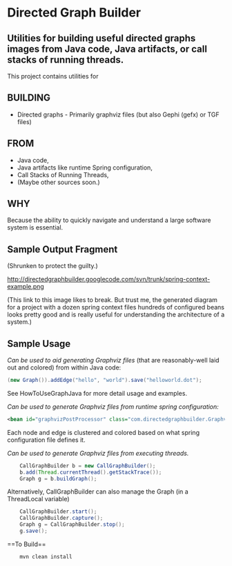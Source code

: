 
Directed Graph Builder
======================

Utilities for building useful directed graphs images from Java code, Java artifacts, or call stacks of running threads.
----------------------

This project contains utilities for 

BUILDING
--------
  * Directed graphs - Primarily graphviz files (but also Gephi (gefx) or TGF files)

FROM
----
  * Java code,
  * Java artifacts like runtime Spring configuration,
  * Call Stacks of Running Threads,
  * (Maybe other sources soon.)


WHY
---
Because the ability to quickly navigate and understand a large software system is essential.

Sample Output Fragment
----------------------
(Shrunken to protect the guilty.)

http://directedgraphbuilder.googlecode.com/svn/trunk/spring-context-example.png

(This link to this image likes to break. But trust me, the generated diagram for a project with a dozen spring context files hundreds of configured beans looks pretty good and is really useful for understanding the architecture of a system.)


Sample Usage
------------

*Can be used to aid generating Graphviz files* (that are reasonably-well laid out and colored) from within Java code:
```java
(new Graph()).addEdge("hello", "world").save("helloworld.dot");
```
See HowToUseGraphJava for more detail usage and examples.


*Can be used to generate Graphviz files from runtime spring configuration:*
```xml
<bean id="graphvizPostProcessor" class="com.directedgraphbuilder.GraphvizPostProcessor"/>
```
Each node and edge is clustered and colored based on what spring configuration file defines it.

*Can be used to generate Graphviz files from executing threads.*

```java
    CallGraphBuilder b = new CallGraphBuilder();
    b.add(Thread.currentThread().getStackTrace());     
    Graph g = b.buildGraph();
```

Alternatively, CallGraphBuilder can also manage the Graph (in a ThreadLocal variable)
```java
    CallGraphBuilder.start();
    CallGraphBuilder.capture();
    Graph g = CallGraphBuilder.stop();
    g.save();
```


==To Build==
```bash
    mvn clean install
```
